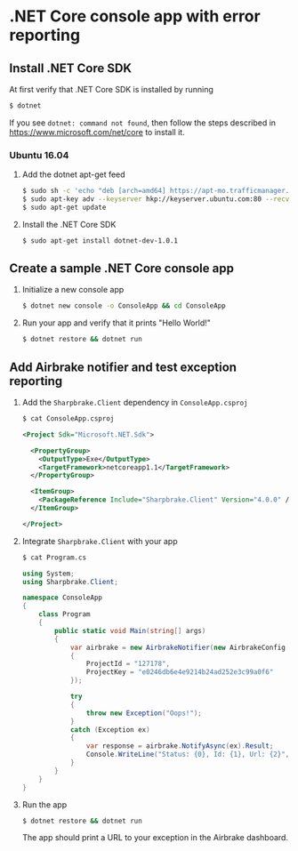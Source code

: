 .NET Core console app with error reporting
==========

## Install .NET Core SDK

At first verify that .NET Core SDK is installed by running
```sh
$ dotnet
```
If you see `dotnet: command not found`, then follow the steps described in https://www.microsoft.com/net/core to install it.

### Ubuntu 16.04

1. Add the dotnet apt-get feed

    ```sh
    $ sudo sh -c 'echo "deb [arch=amd64] https://apt-mo.trafficmanager.net/repos/dotnet-release/ xenial main" > /etc/apt/sources.list.d/dotnetdev.list'
    $ sudo apt-key adv --keyserver hkp://keyserver.ubuntu.com:80 --recv-keys 417A0893
    $ sudo apt-get update
    ```

2. Install the .NET Core SDK

    ```sh
    $ sudo apt-get install dotnet-dev-1.0.1
    ```

## Create a sample .NET Core console app

1. Initialize a new console app

    ```sh
    $ dotnet new console -o ConsoleApp && cd ConsoleApp
    ```

2. Run your app and verify that it prints "Hello World!"

    ```sh
    $ dotnet restore && dotnet run
    ```

## Add Airbrake notifier and test exception reporting

1. Add the `Sharpbrake.Client` dependency in `ConsoleApp.csproj`

    ```sh
    $ cat ConsoleApp.csproj
    ```
    
    ```xml
    <Project Sdk="Microsoft.NET.Sdk">

      <PropertyGroup>
        <OutputType>Exe</OutputType>
        <TargetFramework>netcoreapp1.1</TargetFramework>
      </PropertyGroup>

      <ItemGroup>
        <PackageReference Include="Sharpbrake.Client" Version="4.0.0" />
      </ItemGroup>

    </Project>
    ```

2. Integrate `Sharpbrake.Client` with your app

    ```sh
    $ cat Program.cs
    ```
    
    ```csharp
    using System;
    using Sharpbrake.Client;

    namespace ConsoleApp
    {
        class Program
        {
            public static void Main(string[] args)
            {
                var airbrake = new AirbrakeNotifier(new AirbrakeConfig
                {
                    ProjectId = "127178",
                    ProjectKey = "e0246db6e4e9214b24ad252e3c99a0f6"
                });

                try
                {
                    throw new Exception("Oops!");
                }
                catch (Exception ex)
                {
                    var response = airbrake.NotifyAsync(ex).Result;
                    Console.WriteLine("Status: {0}, Id: {1}, Url: {2}", response.Status, response.Id, response.Url);
                }
            }
        }
    }
    ```

3. Run the app

    ```sh
    $ dotnet restore && dotnet run
    ```

   The app should print a URL to your exception in the Airbrake dashboard.
